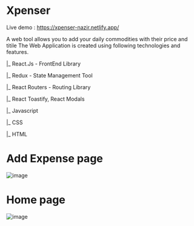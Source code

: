 # Xpenser
Live demo : https://xpenser-nazir.netlify.app/


A web tool allows you to add your daily commodities with their price and titile
The Web Application is created using following technologies and features.


   |_ React.Js - FrontEnd Library
   
   |_ Redux - State Management Tool
   
   |_ React Routers - Routing Library
   
   |_ React Toastify, React Modals
   
   |_ Javascript
   
   |_ CSS 
   
   |_ HTML

# Add Expense page
![image](https://github.com/nazir098/Xpenser/assets/82276414/74a733d5-5282-4f7a-931a-01715804260e)

# Home page
![image](https://github.com/nazir098/Xpenser/assets/82276414/1ca2617e-ea0c-4ec8-952c-a35df809f1b8)
